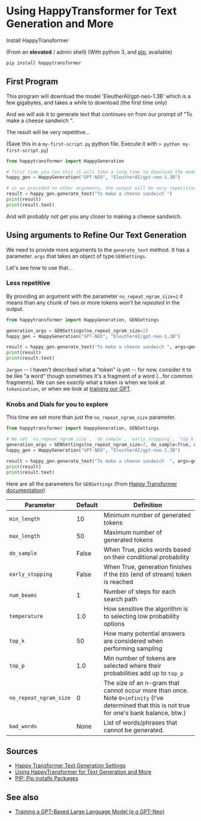 # Using HappyTransformer for Text Generation and More

Install HappyTransformer

(From an **elevated** / admin shell) (With python 3, and [pip](../python/pip.md), available)

```python
pip install happytransformer
```

## First Program

This program will download the model 'EleutherAI/gpt-neo-1.3B' which is a few gigabytes, and takes a while to download (the first time only)

And we will ask it to generate text that continues on from our prompt of "To make a cheese sandwich ".

The result will be very repetitive...

(Save this in a `my-first-script.py` python file. Execute it with `> python my-first-script.py`)

```python
from happytransformer import HappyGeneration

# first time you run this it will take a long time to download the model 'EleutherAI/gpt-neo-1.3B' which is a few gigabytes.
happy_gen = HappyGeneration("GPT-NEO", "EleutherAI/gpt-neo-1.3B")

# as we provided no other arguments, the output will be very repetitive
result = happy_gen.generate_text("To make a cheese sandwich ")
print(result)
print(result.text)
```

And will probably not get you any closer to making a cheese sandwich.

## Using arguments to Refine Our Text Generation

We need to provide more arguments to the `generate_text` method. It has a parameter. `args` that takes an object of type `GENSettings`.

Let's see how to use that...

### Less repetitive

By providing an argument with the parameter `no_repeat_ngram_size=2` it means than any chunk of two or more tokens won't be *repeated* in the output.

```python
from happytransformer import HappyGeneration, GENSettings

generation_args = GENSettings(no_repeat_ngram_size=2)
happy_gen = HappyGeneration("GPT-NEO", "EleutherAI/gpt-neo-1.3B")

result = happy_gen.generate_text("To make a cheese sandwich ", args=generation_args)
print(result)
print(result.text)
```

`Jargon` -- I haven't described what a "token" is yet -- for now, consider it to be like "a word" though sometimes it's a fragment of a word (...for common fragments). We can see *exactly* what a token is when we look at `tokenization`, or when we look at [training our GPT](training_a_gpt.md).

### Knobs and Dials for you to explore

This time we set more than just the `no_repeat_ngram_size` parameter.

```python
from happytransformer import HappyGeneration, GENSettings

# We set `no_repeat_ngram_size`, `do_sample`, `early_stopping`, `top_k`, `temperature`
generation_args = GENSettings(no_repeat_ngram_size=2, do_sample=True, early_stopping=False, top_k=50, temperature=0.7)
happy_gen = HappyGeneration("GPT-NEO", "EleutherAI/gpt-neo-1.3B")

result = happy_gen.generate_text("To make a cheese sandwich  ", args=generation_args)
print(result)
print(result.text)
```

Here are all the parameters for `GENSettings` (from [Happy Transformer documentation](https://happytransformer.com/text-generation/settings/))

| Parameter					| Default		| Definition	|
|---------------------------|---------------|---------------|
| `min_length`				| 10			| Minimum number of generated tokens |
| `max_length`				| 50			| Maximum number of generated tokens |
| `do_sample`				| False			| When True, picks words based on their conditional probability |
| `early_stopping`			| False			| When True, generation finishes if the `EOS` (end of stream) token is reached |
| `num_beams`				| 1				| Number of steps for each search path |
| `temperature`				| 1.0			| How sensitive the algorithm is to selecting low probability options |
| `top_k`					| 50			| How many potential answers are considered when performing sampling |
| `top_p`					| 1.0			| Min number of tokens are selected where their probabilities add up to `top_p` |
| `no_repeat_ngram_size`	| 0				| The size of an n-gram that cannot occur more than once. Note `0=infinity` (I've determined that this is not true for one's bank balance, btw.) |
| `bad_words`				| None			| List of words/phrases that cannot be generated. |

## Sources

- [Happy Transformer Text Generation Settings](https://happytransformer.com/text-generation/settings/)
- [Using HappyTransformer for Text Generation and More](using_happy_transformer.md)
- [PIP: Pip installs Packages](../python/pip.md)

## See also

- [Training a GPT-Based Large Language Model (e.g GPT-Neo)](training_a_gpt.md)

